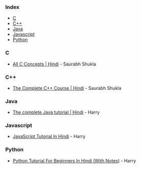### Index

* [C](#C)
* [C++](#C++)
* [Java](#Java)
* [Javascript](#Javascript)
* [Python](#Python)


### C

* [All C Concepts | Hindi](https://www.youtube.com/playlist?list=PL7ersPsTyYt1d8g5qaxbE6sjWDzs4D_1v) - Saurabh Shukla


### C++

* [The Complete C++ Course | Hindi](https://www.youtube.com/playlist?list=PLLYz8uHU480j37APNXBdPz7YzAi4XlQUF) - Saurabh Shukla


### Java

* [The complete Java tutorial | Hindi](https://www.youtube.com/playlist?list=PLu0W_9lII9agS67Uits0UnJyrYiXhDS6q) - Harry


### Javascript

* [JavaScript Tutorial In Hindi](https://www.youtube.com/watch?v=hKB-YGF14SY) - Harry


### Python

* [Python Tutorial For Beginners In Hindi (With Notes)](https://www.youtube.com/watch?v=gfDE2a7MKjA) - Harry

